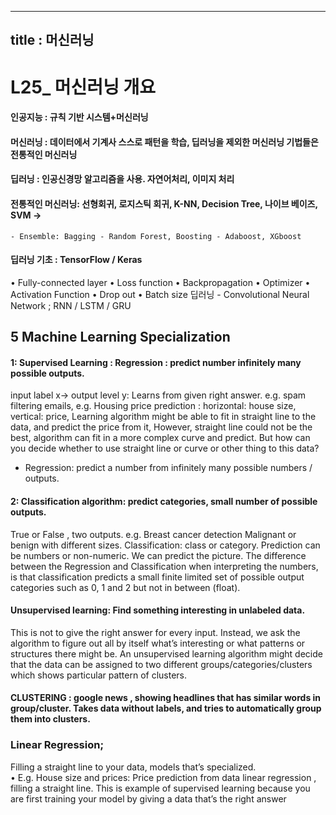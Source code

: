 ---- 
title : 머신러닝
---- 

# L25_ 머신러닝 개요
#### 인공지능 : 규칙 기반 시스템+머신러닝
#### 머신러닝 : 데이터에서 기계사 스스로 패턴을 학습, 딥러닝을 제외한 머신러닝 기법들은 전통적인 머신러닝
#### 딥러닝 : 인공신경망 알고리즘을 사용. 자연어처리, 이미지 처리

#### 전통적인 머신러닝: 선형회귀, 로지스틱 회귀, K-NN, Decision Tree, 나이브 베이즈, SVM -> 
	- Ensemble: Bagging - Random Forest, Boosting - Adaboost, XGboost
#### 딥러닝 기초 : TensorFlow / Keras
•	Fully-connected layer
•	Loss function
•	Backpropagation
•	Optimizer
•	Activation Function
•	Drop out
•	Batch size
딥러닝 - Convolutional Neural Network ; RNN / LSTM / GRU

## 5 Machine Learning Specialization

#### 1: Supervised Learning : Regression : predict number infinitely many possible outputs.
input label x-> output level y: Learns from given right answer. 
e.g. spam filtering emails, 
e.g. Housing price prediction : horizontal: house size, vertical: price, 
	Learning algorithm might be able to fit in straight line to the data, and predict the price from it,
	However, straight line could not be the best, algorithm can fit in a more complex curve and predict. But how can you decide whether to use straight line or curve or other thing to this data?
- Regression: predict a number from infinitely many possible numbers / outputs.

#### 2: Classification algorithm: predict categories, small number of possible outputs.
True or False , two outputs. e.g. Breast cancer detection Malignant or benign with different sizes.
Classification: class or category. Prediction can be numbers or non-numeric. We can predict the picture. 
The difference between the Regression and Classification when interpreting the numbers, is that classification predicts a small finite limited set of possible output categories such as 0, 1 and 2 but not in between (float). 

#### Unsupervised learning: Find something interesting in unlabeled data.
This is not to give the right answer for every input. Instead, we ask the algorithm to figure out all by itself what’s interesting or what patterns or structures there might be. 
An unsupervised learning algorithm might decide that the data can be assigned to two different groups/categories/clusters which shows particular pattern of clusters. 
#### CLUSTERING : google news , showing headlines that has similar words in group/cluster. Takes data without labels, and tries to automatically group them into clusters.

### Linear Regression; 
Filling a straight line to your data, models that’s specialized.  
•	E.g. House size and prices: Price prediction from data linear regression , filling a straight line. 
This is example of supervised learning because you are first training your model by giving a data that’s the right answer
